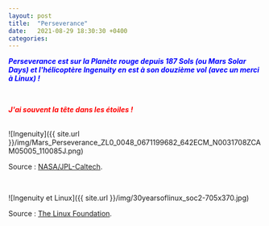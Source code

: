 ```yaml
---
layout: post
title:  "Perseverance"
date:   2021-08-29 18:30:30 +0400
categories: 
---
```

<span style="color: blue">***Perseverance est sur la Planète rouge depuis 187 Sols (ou Mars Solar Days) et l'hélicoptère Ingenuity en est à son douzième vol (avec un merci à Linux) !***</span>

<br>

<span style="color: red">***J'ai souvent la tête dans les étoiles !***</span>

<br>
![Ingenuity]({{ site.url }}/img/Mars_Perseverance_ZL0_0048_0671199682_642ECM_N0031708ZCAM05005_110085J.png)

Source : <a href="https://mars.nasa.gov/mars2020/" target="_blank">NASA/JPL-Caltech</a>.

<br>

![Ingenuity et Linux]({{ site.url }}/img/30yearsoflinux_soc2-705x370.jpg)


Source : <a href="https://linuxfoundation.org/" target="_blank">The Linux Foundation</a>.
